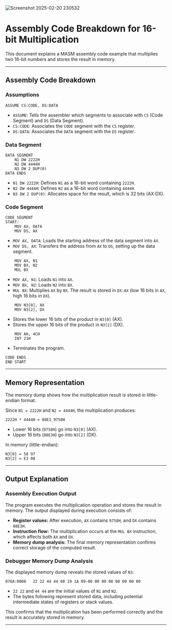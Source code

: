 ![Screenshot 2025-02-20 230532](https://github.com/user-attachments/assets/664e33ff-2fb5-4546-b5d5-f4ae9d920e51)
# Assembly Code Breakdown for 16-bit Multiplication

This document explains a MASM assembly code example that multiplies two 16-bit numbers and stores the result in memory.

---

## Assembly Code Breakdown

### Assumptions

```assembly
ASSUME CS:CODE, DS:DATA
```

- `ASSUME`: Tells the assembler which segments to associate with `CS` (Code Segment) and `DS` (Data Segment).
- `CS:CODE`: Associates the `CODE` segment with the `CS` register.
- `DS:DATA`: Associates the `DATA` segment with the `DS` register.

### Data Segment

```assembly
DATA SEGMENT
    N1 DW 2222H
    N2 DW 4444H
    N3 DW 2 DUP(0)
DATA ENDS
```

- `N1 DW 2222H`: Defines `N1` as a 16-bit word containing `2222H`.
- `N2 DW 4444H`: Defines `N2` as a 16-bit word containing `4444H`.
- `N3 DW 2 DUP(0)`: Allocates space for the result, which is 32 bits (AX:DX).

### Code Segment

```assembly
CODE SEGMENT
START:
    MOV AX, DATA
    MOV DS, AX
```

- `MOV AX, DATA`: Loads the starting address of the data segment into `AX`.
- `MOV DS, AX`: Transfers the address from `AX` to `DS`, setting up the data segment.

```assembly
    MOV AX, N1
    MOV BX, N2
    MUL BX
```

- `MOV AX, N1`: Loads `N1` into `AX`.
- `MOV BX, N2`: Loads `N2` into `BX`.
- `MUL BX`: Multiplies `AX` by `BX`. The result is stored in `DX:AX` (low 16 bits in `AX`, high 16 bits in `DX`).

```assembly
    MOV N3[0], AX
    MOV N3[2], DX
```

- Stores the lower 16 bits of the product in `N3[0]` (AX).
- Stores the upper 16 bits of the product in `N3[2]` (DX).

```assembly
    MOV AH, 4CH
    INT 21H
```

- Terminates the program.

```assembly
CODE ENDS
END START
```

---

## Memory Representation

The memory dump shows how the multiplication result is stored in little-endian format.

Since `N1 = 2222H` and `N2 = 4444H`, the multiplication produces:

```
2222H * 4444H = 08E3_9758H
```

- Lower 16 bits (`9758H`) go into `N3[0]` (AX).
- Upper 16 bits (`08E3H`) go into `N3[2]` (DX).

In memory (little-endian):

```
N3[0] = 58 97
N3[2] = E3 08
```

---

## Output Explanation

### Assembly Execution Output

The program executes the multiplication operation and stores the result in memory. The output displayed during execution consists of:

- **Register values:** After execution, `AX` contains `9758H`, and `DX` contains `08E3H`.
- **Instruction flow:** The multiplication occurs at the `MUL BX` instruction, which affects both `AX` and `DX`.
- **Memory dump analysis:** The final memory representation confirms correct storage of the computed result.

### Debugger Memory Dump Analysis

The displayed memory dump reveals the stored values of `N3`:

```
076A:0000   22 22 44 44 08 19 1A 09-00 00 00 00 00 00 00 00
```

- `22 22` and `44 44` are the initial values of `N1` and `N2`.
- The bytes following represent stored data, including potential intermediate states of registers or stack values.

This confirms that the multiplication has been performed correctly and the result is accurately stored in memory.

---



